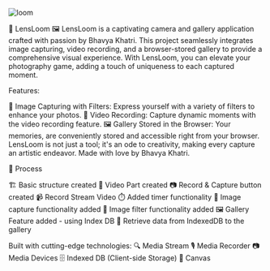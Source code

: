 ![loom](https://github.com/bk408/LensLoom/assets/116827830/2cf9d0de-2a16-4a65-8f98-382fdafdde62)

📸 LensLoom 🖼️
LensLoom is a captivating camera and gallery application crafted with passion by Bhavya Khatri. This project seamlessly integrates image capturing, video recording, and a browser-stored gallery to provide a comprehensive visual experience. With LensLoom, you can elevate your photography game, adding a touch of uniqueness to each captured moment.

Features:

🌈 Image Capturing with Filters: Express yourself with a variety of filters to enhance your photos.
🎥 Video Recording: Capture dynamic moments with the video recording feature.
🖼️ Gallery Stored in the Browser: Your memories, are conveniently stored and accessible right from your browser.
LensLoom is not just a tool; it's an ode to creativity, making every capture an artistic endeavor. Made with love by Bhavya Khatri.

🔄 Process

🏗️ Basic structure created
🎥 Video Part created
📷 Record & Capture button created
📹 Record Stream Video
⏱️ Added timer functionality
🌅 Image capture functionality added
🎨 Image filter functionality added
🖼️ Gallery Feature added - using Index DB
🔄 Retrieve data from IndexedDB to the gallery

Built with cutting-edge technologies:
🔍 Media Stream
🎙️ Media Recorder
📷 Media Devices
🗄️ Indexed DB (Client-side Storage)
🎨 Canvas

